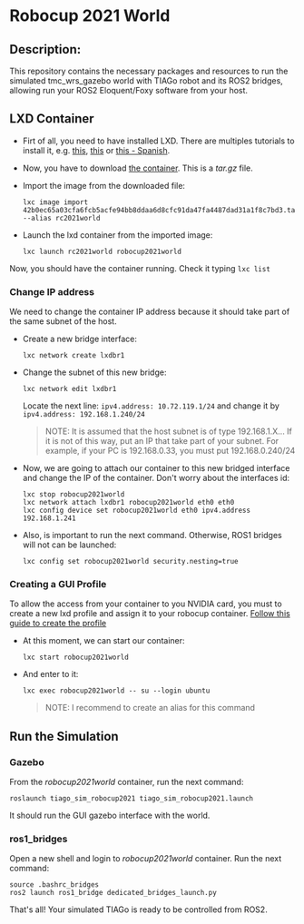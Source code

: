 # Robocup 2021 World

## Description:

This repository contains the necessary packages and resources to run the simulated tmc_wrs_gazebo world with TIAGo robot and its ROS2 bridges, allowing run your ROS2 Eloquent/Foxy software from your host.

## LXD Container

* Firt of all, you need to have installed LXD. There are multiples tutorials to install it, e.g. [this](https://www.linode.com/docs/guides/beginners-guide-to-lxd/), [this](https://www.digitalocean.com/community/tutorials/how-to-set-up-and-use-lxd-on-ubuntu-18-04) or [this - Spanish](https://www.adictosaltrabajo.com/2018/07/11/amaras-lxd-por-encima-de-todas-las-cosas/).

* Now, you have to download [the container](https://urjc-my.sharepoint.com/:u:/g/personal/jonatan_gines_urjc_es/ER01wTemVpJBmqno6zkP1AQBure4hsUgyQBL6w7I-ZbUIQ?e=fHE51X). This is a *tar.gz* file.

* Import the image from the downloaded file:

  ```
  lxc image import 42b0ec65a03cfa6fcb5acfe94bb8ddaa6d8cfc91da47fa4487dad31a1f8c7bd3.tar.gz --alias rc2021world
  ```
* Launch the lxd container from the imported image:

  ```
  lxc launch rc2021world robocup2021world
  ```

Now, you should have the container running. Check it typing ``lxc list``

### Change IP address

We need to change the container IP address because it should take part of the same subnet of the host.

* Create a new bridge interface:

  ```
  lxc network create lxdbr1
  ```

* Change the subnet of this new bridge:

  ```
  lxc network edit lxdbr1
  ```

  Locate the next line: ``ipv4.address: 10.72.119.1/24`` and change it by ``ipv4.address: 192.168.1.240/24``

  > NOTE: It is assumed that the host subnet is of type 192.168.1.X... If it is not of this way, put an IP that take part of your subnet. For example, if your PC is 192.168.0.33, you must put 192.168.0.240/24

* Now, we are going to attach our container to this new bridged interface and change the IP of the container. Don't worry about the interfaces id:

  ```
  lxc stop robocup2021world
  lxc network attach lxdbr1 robocup2021world eth0 eth0
  lxc config device set robocup2021world eth0 ipv4.address 192.168.1.241
  ```

* Also, is important to run the next command. Otherwise, ROS1 bridges will not can be launched:

  ```
  lxc config set robocup2021world security.nesting=true
  ```

### Creating a GUI Profile
To allow the access from your container to you NVIDIA card, you must to create a new lxd profile and assign it to your robocup container.
[Follow this guide to create the profile](https://blog.simos.info/how-to-easily-run-graphics-accelerated-gui-apps-in-lxd-containers-on-your-ubuntu-desktop/)

* At this moment, we can start our container:

  ```
  lxc start robocup2021world
  ```

* And enter to it:

  ```
  lxc exec robocup2021world -- su --login ubuntu
  ```

  > NOTE: I recommend to create an alias for this command


## Run the Simulation

### Gazebo
From the *robocup2021world* container, run the next command:

```
roslaunch tiago_sim_robocup2021 tiago_sim_robocup2021.launch
```

It should run the GUI gazebo interface with the world.

### ros1_bridges

Open a new shell and login to *robocup2021world* container. Run the next command:

```
source .bashrc_bridges
ros2 launch ros1_bridge dedicated_bridges_launch.py
```

That's all! Your simulated TIAGo is ready to be controlled from ROS2.
